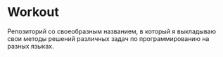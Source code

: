 # Workout
Репозиторий со своеобразным названием, в который я выкладываю свои методы решений различных задач по программированию на разных языках.
